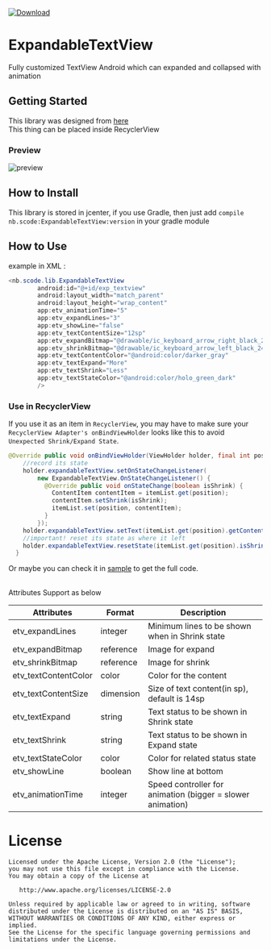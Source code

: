 [ ![Download](https://api.bintray.com/packages/adisiji/ExpandableTextView/ExpandableTextView/images/download.svg) ](https://bintray.com/adisiji/ExpandableTextView/ExpandableTextView/_latestVersion)
# ExpandableTextView
Fully customized TextView Android which can expanded and collapsed with animation

## Getting Started
This library was designed from [here](https://github.com/freecats/TextViewExpandableAnimation)
<br>This thing can be placed inside RecyclerView
### Preview
![preview](https://github.com/adisiji/ExpandableTextView/blob/master/raw/preview_rv.gif)

## How to Install
This library is stored in jcenter, if you use Gradle, then just add <code>compile nb.scode:ExpandableTextView:version</code> in your gradle module

## How to Use
example in XML :
```java
<nb.scode.lib.ExpandableTextView
        android:id="@+id/exp_textview"
        android:layout_width="match_parent"
        android:layout_height="wrap_content"
        app:etv_animationTime="5"
        app:etv_expandLines="3"
        app:etv_showLine="false"
        app:etv_textContentSize="12sp"
        app:etv_expandBitmap="@drawable/ic_keyboard_arrow_right_black_24dp"
        app:etv_shrinkBitmap="@drawable/ic_keyboard_arrow_left_black_24dp"
        app:etv_textContentColor="@android:color/darker_gray"
        app:etv_textExpand="More"
        app:etv_textShrink="Less"
        app:etv_textStateColor="@android:color/holo_green_dark"
        />
```
### Use in RecyclerView
If you use it as an item in `RecyclerView`, you may have to make sure  your `RecyclerView Adapter's onBindViewHolder` looks like this to avoid `Unexpected Shrink/Expand State`.
```java
@Override public void onBindViewHolder(ViewHolder holder, final int position) {
    //record its state
    holder.expandableTextView.setOnStateChangeListener(
        new ExpandableTextView.OnStateChangeListener() {
          @Override public void onStateChange(boolean isShrink) {
            ContentItem contentItem = itemList.get(position);
            contentItem.setShrink(isShrink);
            itemList.set(position, contentItem);
          }
        });
    holder.expandableTextView.setText(itemList.get(position).getContent());
    //important! reset its state as where it left
    holder.expandableTextView.resetState(itemList.get(position).isShrink());
  }
  ```
  Or maybe you can check it in [sample](https://github.com/adisiji/ExpandableTextView/blob/master/sample/src/main/java/nb/scode/demoexpandabletextview/ItemAdapter.java) to get the full code.
  
<br>Attributes Support as below

| Attributes            |Format| Description |
| -------------|------------- |------------|
| etv_expandLines      | integer | Minimum lines to be shown when in Shrink state|
| etv_expandBitmap     | reference | Image for expand |
| etv_shrinkBitmap     |reference  | Image for shrink |
| etv_textContentColor | color| Color for the content|
| etv_textContentSize  |dimension  | Size of text content(in sp), default is 14sp|
| etv_textExpand       |string | Text status to be shown in Shrink state|
| etv_textShrink       |string  | Text status to be shown in Expand state|
| etv_textStateColor   |color | Color for related status state|
| etv_showLine          |boolean| Show line at bottom |
| etv_animationTime     |integer| Speed controller for animation (bigger = slower animation) |

# License
    Licensed under the Apache License, Version 2.0 (the "License");
    you may not use this file except in compliance with the License.
    You may obtain a copy of the License at

       http://www.apache.org/licenses/LICENSE-2.0

    Unless required by applicable law or agreed to in writing, software
    distributed under the License is distributed on an "AS IS" BASIS,
    WITHOUT WARRANTIES OR CONDITIONS OF ANY KIND, either express or implied.
    See the License for the specific language governing permissions and
    limitations under the License.
